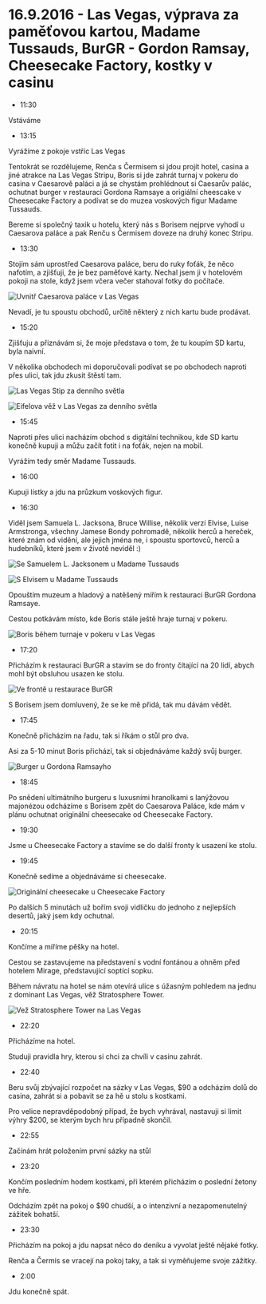 # 16.9.2016 - Las Vegas, výprava za paměťovou kartou, Madame Tussauds, BurGR - Gordon Ramsay, Cheesecake Factory, kostky v casinu

   * 11:30

Vstáváme

   * 13:15

Vyrážíme z pokoje vstříc Las Vegas

Tentokrát se rozdělujeme, Renča s Čermisem si jdou projít hotel, casina  a jiné atrakce na Las Vegas Stripu, Boris si jde zahrát turnaj v pokeru do casina v Caesarově paláci a já se chystám prohlédnout si Caesarův palác, ochutnat burger v restauraci Gordona Ramsaye a origiální cheescake v Cheesecake Factory a podívat se do muzea voskových figur Madame Tussauds.

Bereme si společný taxik u hotelu, který nás s Borisem nejprve vyhodí u Caesarova paláce a pak Renču s Čermisem doveze na druhý konec Stripu.

   * 13:30

Stojím sám uprostřed Caesarova paláce, beru do ruky foťák, že něco nafotím, a zjišťuji, že je bez paměťové karty. Nechal jsem ji v hotelovém pokoji na stole, když jsem včera večer stahoval fotky do počítače.

![Uvnitř Caesarova paláce v Las Vegas](images/20160916/DSC_1955-DSC_1964_fused.jpg)

Nevadí, je tu spoustu obchodů, určitě některý z nich kartu bude prodávat.

   * 15:20

Zjišťuju a přiznávám si, že moje představa o tom, že tu koupím SD kartu, byla naivní.

V několika obchodech mi doporučovali podívat se po obchodech naproti přes ulici, tak jdu zkusit štěstí tam.

![Las Vegas Stip za denního světla](images/20160916/20160916_152109.jpg)

![Eifelova věž v Las Vegas za denního světla](images/20160916/20160916_171850.jpg)

   * 15:45

Naproti přes ulici nacházím obchod s digitální technikou, kde SD kartu konečně kupuji a můžu začít fotit i na foťák, nejen na mobil.

Vyrážím tedy směr Madame Tussauds.

   * 16:00

Kupuji lístky a jdu na průzkum voskových figur.

   * 16:30

Viděl jsem Samuela L. Jacksona, Bruce Willise, několik verzí Elvise, Luise Armstronga, všechny Jamese Bondy pohromadě, několik herců a hereček, které znám od vidění, ale jejich jména ne, i spoustu sportovců, herců a hudebníků, které jsem v životě neviděl :)

![Se Samuelem L. Jacksonem u Madame Tussauds](images/20160916/20160916_162111.jpg)

![S Elvisem u Madame Tussauds](images/20160916/20160916_161222.jpg)

Opouštím muzeum a hladový a natěšený mířím k restauraci BurGR Gordona Ramsaye.

Cestou potkávám místo, kde Boris stále ještě hraje turnaj v pokeru.

![Boris během turnaje v pokeru v Las Vegas](images/20160916/DSC_2029.jpg)

   * 17:20

Přicházím k restauraci BurGR a stavím se do fronty čítající na 20 lidí, abych mohl být obsluhou usazen ke stolu.

![Ve frontě u restaurace BurGR](images/20160916/20160916_172339.jpg)

S Borisem jsem domluvený, že se ke mě přidá, tak mu dávám vědět.

   * 17:45

Konečně přicházím na řadu, tak si říkám o stůl pro dva.

Asi za 5-10 minut Boris přichází, tak si objednáváme každý svůj burger.

![Burger u Gordona Ramsayho](images/20160916/20160916_182639.jpg)

   * 18:45

Po snědení ultimátního burgeru s luxusními hranolkami s lanýžovou majonézou odcházíme s Borisem zpět do Caesarova Paláce, kde mám v plánu ochutnat originální cheesecake od Cheesecake Factory.

   * 19:30

Jsme u Cheesecake Factory a stavíme se do další fronty k usazení ke stolu.

   * 19:45

Konečně sedíme a objednáváme si cheesecake.

![Originální cheesecake u Cheesecake Factory](images/20160916/20160916_195733.jpg)

Po dalších 5 minutách už bořím svoji vidličku do jednoho z nejlepších desertů, jaký jsem kdy ochutnal.

   * 20:15

Končíme a míříme pěšky na hotel.

Cestou se zastavujeme na představení s vodní fontánou a ohněm před hotelem Mirage, představující soptící sopku.

Během návratu na hotel se nám otevírá ulice s úžasným pohledem na jednu z dominant Las Vegas, věž Stratosphere Tower.

![Vež Stratosphere Tower na Las Vegas](images/20160916/DSC_2082.jpg)

   * 22:20

Přicházíme na hotel.

Studuji pravidla hry, kterou si chci za chvíli v casinu zahrát.

   * 22:40

Beru svůj zbývající rozpočet na sázky v Las Vegas, $90 a odcházím dolů do casina, zahrát si a pobavit se za hě u stolu s kostkami.

Pro velice nepravděpodobný případ, že bych vyhrával, nastavuji si limit výhry $200, se kterým bych hru případně skončil.

   * 22:55

Začínám hrát položením první sázky na stůl

   * 23:20

Končím posledním hodem kostkami, při kterém přicházím o poslední žetony ve hře.

Odcházím zpět na pokoj o $90 chudší, a o intenzivní a nezapomenutelný zážitek bohatší.

   * 23:30

Přicházím na pokoj a jdu napsat něco do deníku a vyvolat ještě nějaké fotky.

Renča a Čermis se vracejí na pokoj taky, a tak si vyměňujeme svoje zážitky.

   * 2:00

Jdu konečně spát.
